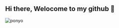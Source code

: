 ## Hi there, Welocome to my github 👋

![ponyo](https://media1.giphy.com/media/v1.Y2lkPTc5MGI3NjExZmpyMWFmcHRod285NjB4ZmVjZHJpMGdkZ21idTcxaWF1cjV0a3M2MSZlcD12MV9pbnRlcm5hbF9naWZfYnlfaWQmY3Q9Zw/Q9NrmGiBbsvfO/giphy.gif)

<!--
**Abdulrauf10/Abdulrauf10** is a ✨ _special_ ✨ repository because its `README.md` (this file) appears on your GitHub profile.

Here are some ideas to get you started:

- 🔭 I’m currently working on ...
- 🌱 I’m currently learning ...
- 👯 I’m looking to collaborate on ...
- 🤔 I’m looking for help with ...
- 💬 Ask me about ...
- 📫 How to reach me: ...
- 😄 Pronouns: ...
- ⚡ Fun fact: ...
-->
